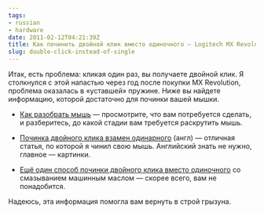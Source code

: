 ```yaml
---
tags:
- russian
- hardware
date: 2011-02-12T04:21:39Z
title: Как починить двойной клик вместо одиночного – Logitech MX Revolution
slug: double-click-instead-of-single
---
```


Итак, есть проблема: кликая один раз, вы получаете двойной клик. Я столкнулся с этой напастью через год после покупки MX Revolution, проблема оказалась в «уставшей» пружине. Ниже вы найдете информацию, которой достаточно для починки вашей мышки.

* [Как разобрать мышь](http://www.potroshiteli.ru/Reviews/Peripheral/MXRevolution.html "Беспроводная мышь Logitech MX Revolution") — просмотрите, что вам потребуется сделать, и разберитесь, до какой стадии вам требуется раскрутить мышь.

* [Починка двойного клика взамен одинарного](https://www.overclockers.com/mouse-clicking-troubles-diy-repair/ "Mouse Clicking Troubles? DIY Repair | Overclockers") (англ) — отличная статья, по которой я чинил свою мышь. Английский знать не нужно, главное — картинки.

* [Ещё один способ починки двойного клика вместо одиночного](https://alladvice.ru/497 "Ремонт мыши") со смазыванием машинным маслом — скорее всего, вам не понадобится.

Надеюсь, эта информация помогла вам вернуть в строй грызуна.

<!--more-->
